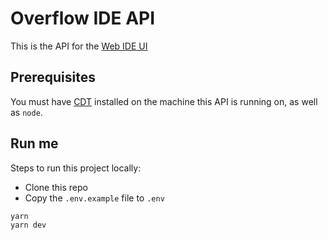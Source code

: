 # Overflow IDE API

This is the API for the [Web IDE UI](https://github.com/eosnetworkfoundation/web-ide-ui)

## Prerequisites

You must have [CDT](https://github.com/AntelopeIO/cdt) installed on the machine this API is running on, as well as `node`. 

## Run me

Steps to run this project locally:
- Clone this repo
- Copy the `.env.example` file to `.env`

```bash
yarn
yarn dev
```
